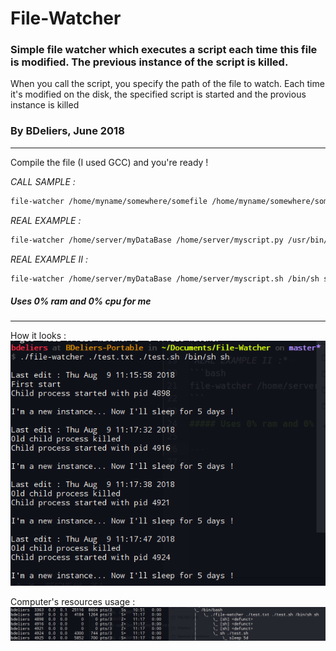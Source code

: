 # File-Watcher
### Simple file watcher which executes a script each time this file is modified. The previous instance of the script is killed.

When you call the script, you specify the path of the file to watch. Each time it's modified on the disk, the specified script is started and the provious instance is killed  
### By BDeliers, June 2018

---

Compile the file (I used GCC) and you're ready !

*CALL SAMPLE :*  
```bash
file-watcher /home/myname/somewhere/somefile /home/myname/somewhere/someExecutableFile /path/to/executer commandToExecute
```
*REAL EXAMPLE :*  
```bash
file-watcher /home/server/myDataBase /home/server/myscript.py /usr/bin/python3 python3
```
*REAL EXAMPLE II :*
```bash
file-watcher /home/server/myDataBase /home/server/myscript.sh /bin/sh sh
```

##### Uses 0% ram and 0% cpu for me  

---

How it looks :  
![Call Example](./Example.png)

Computer's resources usage :  
![Resource Example](./Example2.png)
